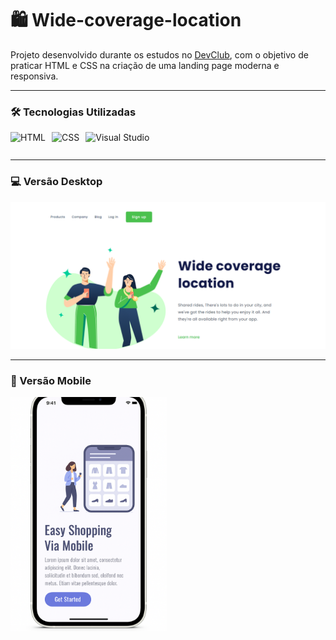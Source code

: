 # 🛍️ Wide-coverage-location

Projeto desenvolvido durante os estudos no [DevClub](https://rodolfomori.com.br/devclub), com o objetivo de praticar HTML e CSS na criação de uma landing page moderna e responsiva.

---

### 🛠️ Tecnologias Utilizadas

<div style="display: flex; align-items: center; gap: 10px;">
  <img src="https://cdn-icons-png.flaticon.com/128/1051/1051277.png" alt="HTML" height="30"/>
  <img src="https://cdn-icons-png.flaticon.com/128/16020/16020753.png" alt="CSS" height="30"/>
  <img src="https://img.icons8.com/?size=48&id=9OGIyU8hrxW5&format=png" alt="Visual Studio" height="30"/>
</div>

---

### 💻 Versão Desktop

<img src="https://github.com/eduardodevclub/Wide-coverage-location/blob/main/img/Wide%20Coverage%20Location%20Desktop.png?raw=true" alt="Versão Desktop" width="600"/>

---

### 📱 Versão Mobile

<img src="https://github.com/eduardodevclub/easy-shopping/blob/main/assets/Mockup%20Mobile.png?raw=true" alt="Versão Mobile" width="250"/>

